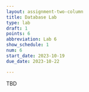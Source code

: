 ```yaml
---
layout: assignment-two-column
title: Database Lab
type: lab
draft: 1
points: 6
abbreviation: Lab 6
show_schedule: 1
num: 6
start_date: 2023-10-19
due_date: 2023-10-22

---
```

TBD